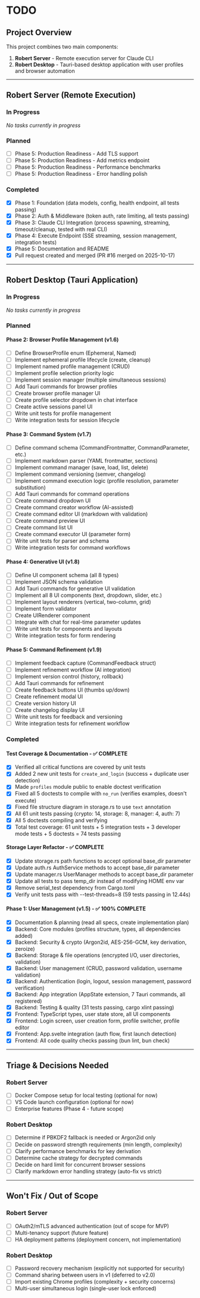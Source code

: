 # TODO

## Project Overview
This project combines two main components:
1. **Robert Server** - Remote execution server for Claude CLI
2. **Robert Desktop** - Tauri-based desktop application with user profiles and browser automation

---

## Robert Server (Remote Execution)

### In Progress
_No tasks currently in progress_

### Planned
- [ ] Phase 5: Production Readiness - Add TLS support
- [ ] Phase 5: Production Readiness - Add metrics endpoint
- [ ] Phase 5: Production Readiness - Performance benchmarks
- [ ] Phase 5: Production Readiness - Error handling polish

### Completed
- [x] Phase 1: Foundation (data models, config, health endpoint, all tests passing)
- [x] Phase 2: Auth & Middleware (token auth, rate limiting, all tests passing)
- [x] Phase 3: Claude CLI Integration (process spawning, streaming, timeout/cleanup, tested with real CLI)
- [x] Phase 4: Execute Endpoint (SSE streaming, session management, integration tests)
- [x] Phase 5: Documentation and README
- [x] Pull request created and merged (PR #16 merged on 2025-10-17)

---

## Robert Desktop (Tauri Application)

### In Progress
_No tasks currently in progress_

### Planned

#### Phase 2: Browser Profile Management (v1.6)
- [ ] Define BrowserProfile enum (Ephemeral, Named)
- [ ] Implement ephemeral profile lifecycle (create, cleanup)
- [ ] Implement named profile management (CRUD)
- [ ] Implement profile selection priority logic
- [ ] Implement session manager (multiple simultaneous sessions)
- [ ] Add Tauri commands for browser profiles
- [ ] Create browser profile manager UI
- [ ] Create profile selector dropdown in chat interface
- [ ] Create active sessions panel UI
- [ ] Write unit tests for profile management
- [ ] Write integration tests for session lifecycle

#### Phase 3: Command System (v1.7)
- [ ] Define command schema (CommandFrontmatter, CommandParameter, etc.)
- [ ] Implement markdown parser (YAML frontmatter, sections)
- [ ] Implement command manager (save, load, list, delete)
- [ ] Implement command versioning (semver, changelog)
- [ ] Implement command execution logic (profile resolution, parameter substitution)
- [ ] Add Tauri commands for command operations
- [ ] Create command dropdown UI
- [ ] Create command creator workflow (AI-assisted)
- [ ] Create command editor UI (markdown with validation)
- [ ] Create command preview UI
- [ ] Create command list UI
- [ ] Create command executor UI (parameter form)
- [ ] Write unit tests for parser and schema
- [ ] Write integration tests for command workflows

#### Phase 4: Generative UI (v1.8)
- [ ] Define UI component schema (all 8 types)
- [ ] Implement JSON schema validation
- [ ] Add Tauri commands for generative UI validation
- [ ] Implement all 8 UI components (text, dropdown, slider, etc.)
- [ ] Implement layout renderers (vertical, two-column, grid)
- [ ] Implement form validator
- [ ] Create UIRenderer component
- [ ] Integrate with chat for real-time parameter updates
- [ ] Write unit tests for components and layouts
- [ ] Write integration tests for form rendering

#### Phase 5: Command Refinement (v1.9)
- [ ] Implement feedback capture (CommandFeedback struct)
- [ ] Implement refinement workflow (AI integration)
- [ ] Implement version control (history, rollback)
- [ ] Add Tauri commands for refinement
- [ ] Create feedback buttons UI (thumbs up/down)
- [ ] Create refinement modal UI
- [ ] Create version history UI
- [ ] Create changelog display UI
- [ ] Write unit tests for feedback and versioning
- [ ] Write integration tests for refinement workflow

### Completed

#### Test Coverage & Documentation - ✅ COMPLETE
- [x] Verified all critical functions are covered by unit tests
- [x] Added 2 new unit tests for `create_and_login` (success + duplicate user detection)
- [x] Made `profiles` module public to enable doctest verification
- [x] Fixed all 5 doctests to compile with `no_run` (verifies examples, doesn't execute)
- [x] Fixed file structure diagram in storage.rs to use `text` annotation
- [x] All 61 unit tests passing (crypto: 14, storage: 8, manager: 4, auth: 7)
- [x] All 5 doctests compiling and verifying
- [x] Total test coverage: 61 unit tests + 5 integration tests + 3 developer mode tests + 5 doctests = 74 tests passing

#### Storage Layer Refactor - ✅ COMPLETE
- [x] Update storage.rs path functions to accept optional base_dir parameter
- [x] Update auth.rs AuthService methods to accept base_dir parameter
- [x] Update manager.rs UserManager methods to accept base_dir parameter
- [x] Update all tests to pass temp_dir instead of modifying HOME env var
- [x] Remove serial_test dependency from Cargo.toml
- [x] Verify unit tests pass with --test-threads=8 (59 tests passing in 12.44s)

#### Phase 1: User Management (v1.5) - ✅ 100% COMPLETE
- [x] Documentation & planning (read all specs, create implementation plan)
- [x] Backend: Core modules (profiles structure, types, all dependencies added)
- [x] Backend: Security & crypto (Argon2id, AES-256-GCM, key derivation, zeroize)
- [x] Backend: Storage & file operations (encrypted I/O, user directories, validation)
- [x] Backend: User management (CRUD, password validation, username validation)
- [x] Backend: Authentication (login, logout, session management, password verification)
- [x] Backend: App integration (AppState extension, 7 Tauri commands, all registered)
- [x] Backend: Testing & quality (31 tests passing, cargo xlint passing)
- [x] Frontend: TypeScript types, user state store, all UI components
- [x] Frontend: Login screen, user creation form, profile switcher, profile editor
- [x] Frontend: App.svelte integration (auth flow, first launch detection)
- [x] Frontend: All code quality checks passing (bun lint, bun check)

---

## Triage & Decisions Needed

### Robert Server
- [ ] Docker Compose setup for local testing (optional for now)
- [ ] VS Code launch configuration (optional for now)
- [ ] Enterprise features (Phase 4 - future scope)

### Robert Desktop
- [ ] Determine if PBKDF2 fallback is needed or Argon2id only
- [ ] Decide on password strength requirements (min length, complexity)
- [ ] Clarify performance benchmarks for key derivation
- [ ] Determine cache strategy for decrypted commands
- [ ] Decide on hard limit for concurrent browser sessions
- [ ] Clarify markdown error handling strategy (auto-fix vs strict)

---

## Won't Fix / Out of Scope

### Robert Server
- [ ] OAuth2/mTLS advanced authentication (out of scope for MVP)
- [ ] Multi-tenancy support (future feature)
- [ ] HA deployment patterns (deployment concern, not implementation)

### Robert Desktop
- [ ] Password recovery mechanism (explicitly not supported for security)
- [ ] Command sharing between users in v1 (deferred to v2.0)
- [ ] Import existing Chrome profiles (complexity + security concerns)
- [ ] Multi-user simultaneous login (single-user lock enforced)
